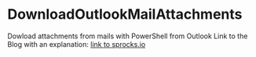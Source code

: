# DownloadOutlookMailAttachments
Dowload attachments from mails with PowerShell from Outlook
Link to the Blog with an explanation: [link to sprocks.io](https://www.danny-davis.com/blog/2019/9/27/download-attachements-from-outlook-with-powershell)
